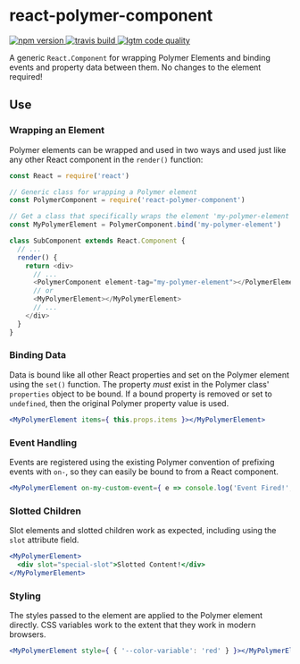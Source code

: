 # react-polymer-component

[
    ![npm version](https://img.shields.io/npm/v/react-polymer-component.svg?style=flat-square)
](https://www.npmjs.com/package/react-polymer-component)
[
    ![travis build](https://img.shields.io/travis/gkjohnson/react-polymer-component.svg?style=flat-square)
](https://travis-ci.org/gkjohnson/react-polymer-component)
[
    ![lgtm code quality](https://img.shields.io/lgtm/grade/javascript/g/gkjohnson/react-polymer-component.svg?style=flat-square&label=code-quality)
](https://lgtm.com/projects/g/gkjohnson/react-polymer-component/)

A generic `React.Component` for wrapping Polymer Elements and binding events and property data between them. No changes to the element required!

## Use
### Wrapping an Element

Polymer elements can be wrapped and used in two ways and used just like any other React component in the `render()` function:

```js
const React = require('react')

// Generic class for wrapping a Polymer element
const PolymerComponent = require('react-polymer-component')

// Get a class that specifically wraps the element 'my-polymer-element'
const MyPolymerElement = PolymerComponent.bind('my-polymer-element')

class SubComponent extends React.Component {
  // ...
  render() {
    return <div>
      // ...
      <PolymerComponent element-tag="my-polymer-element"></PolymerElement>
      // or
      <MyPolymerElement></MyPolymerElement>
      // ...
    </div>
  }
}
```

### Binding Data

Data is bound like all other React properties and set on the Polymer element using the `set()` function. The property _must_ exist in the Polymer class' `properties` object to be bound. If a bound property is removed or set to `undefined`, then the original Polymer property value is used.

```jsx
<MyPolymerElement items={ this.props.items }></MyPolymerElement>
```

### Event Handling

Events are registered using the existing Polymer convention of prefixing events with `on-`, so they can easily be bound to from a React component.

```jsx
<MyPolymerElement on-my-custom-event={ e => console.log('Event Fired!', e) }></MyPolymerElement>
```

### Slotted Children

Slot elements and slotted children work as expected, including using the `slot` attribute field.

```jsx
<MyPolymerElement>
  <div slot="special-slot">Slotted Content!</div>
</MyPolymerElement>
```

### Styling

The styles passed to the element are applied to the Polymer element directly. CSS variables work to the extent that they work in modern browsers.

```jsx
<MyPolymerElement style={ { '--color-variable': 'red' } }></MyPolymerElement>
```
